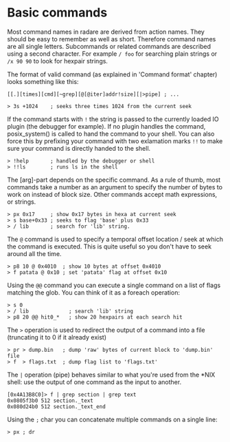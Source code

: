 # Basic commands

Most command names in radare are derived from action names. They should be easy to remember as well as short. Therefore command names are all single letters. Subcommands or related commands are described using a second character. For example `/ foo` for searching plain strings or `/x 90 90` to look for hexpair strings.

The format of valid command (as explained in 'Command format' chapter) looks something like this:

    [[.][times][cmd][~grep][@[@iter]addr!size][|>pipe] ; ...

    > 3s +1024    ; seeks three times 1024 from the current seek
    
If the command starts with `!` the string is passed to the currently loaded IO plugin (the debugger for example). If no plugin handles the command, posix_system() is called to hand the command to your shell. You can also force this by prefixing your command with two exlamation marks `!!` to make sure your command is directly handed to the shell.

    > !help       ; handled by the debugger or shell
    > !!ls        ; runs ls in the shell

The [arg]-part depends on the specific command. As a rule of thumb, most commands take a number as an argument to specify the number of bytes to work on instead of block size. Other commands accept math expressions, or strings.

    > px 0x17     ; show 0x17 bytes in hexa at current seek
    > s base+0x33 ; seeks to flag 'base' plus 0x33
    > / lib       ; search for 'lib' string.
The `@` command is used to specify a temporal offset location / seek at which the command is executed. This is quite useful so you don't have to seek around all the time.

    > p8 10 @ 0x4010  ; show 10 bytes at offset 0x4010
    > f patata @ 0x10 ; set 'patata' flag at offset 0x10
Using the `@@` command you can execute a single command on a list of flags matching the glob. You can think of it as a foreach operation:

    > s 0
    > / lib             ; search 'lib' string
    > p8 20 @@ hit0_*   ; show 20 hexpairs at each search hit
    
The `>` operation is used to redirect the output of a command into a file (truncating it to 0 if it already exist)

    > pr > dump.bin   ; dump 'raw' bytes of current block to 'dump.bin' file
    > f  > flags.txt  ; dump flag list to 'flags.txt'
    
The `|` operation (pipe) behaves similar to what you're used from the *NIX shell: use the output of one command as the input to another.

    [0x4A13B8C0]> f | grep section | grep text
    0x0805f3b0 512 section._text
    0x080d24b0 512 section._text_end
    
Using the `;` char you can concatenate multiple commands on a single line:

    > px ; dr

